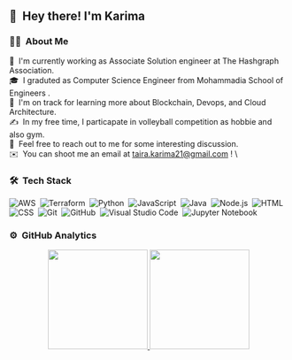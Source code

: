 ## 👋 &nbsp;Hey there! I'm Karima 

### ✌🏻 &nbsp;About Me
📍 &nbsp;I'm currently working as Associate Solution engineer at The Hashgraph Association.\
🎓 &nbsp;I graduted as Computer Science Engineer from Mohammadia School of Engineers .\
🌱 &nbsp;I'm on track for learning more about Blockchain, Devops, and Cloud Architecture.\
✍️ &nbsp;In my free time, I particapate in volleyball competition as hobbie and also gym.\
💬 &nbsp;Feel free to reach out to me for some interesting discussion.\
✉️ &nbsp;You can shoot me an email at taira.karima21@gmail.com ! \

### 🛠 &nbsp;Tech Stack
![AWS](https://img.shields.io/badge/AWS-%23FF9900.svg?style=for-the-badge&logo=amazon-aws&logoColor=white)&nbsp;
![Terraform](https://img.shields.io/badge/terraform-%235835CC.svg?style=for-the-badge&logo=terraform&logoColor=white)&nbsp;
![Python](https://img.shields.io/badge/-Python-05122A?style=flat&logo=python)&nbsp;
![JavaScript](https://img.shields.io/badge/-JavaScript-05122A?style=flat&logo=javascript)&nbsp;
![Java](https://img.shields.io/badge/-Java-05122A?style=flat&logo=Java&logoColor=FFA518)&nbsp;
![Node.js](https://img.shields.io/badge/-Node.js-05122A?style=flat&logo=node.js)&nbsp;
![HTML](https://img.shields.io/badge/-HTML-05122A?style=flat&logo=HTML5)&nbsp;
![CSS](https://img.shields.io/badge/-CSS-05122A?style=flat&logo=CSS3&logoColor=1572B6)&nbsp;
![Git](https://img.shields.io/badge/-Git-05122A?style=flat&logo=git)&nbsp;
![GitHub](https://img.shields.io/badge/-GitHub-05122A?style=flat&logo=github)&nbsp;
![Visual Studio Code](https://img.shields.io/badge/-Visual%20Studio%20Code-05122A?style=flat&logo=visual-studio-code&logoColor=007ACC)&nbsp;
![Jupyter Notebook](https://img.shields.io/badge/jupyter-%23FA0F00.svg?style=for-the-badge&logo=jupyter&logoColor=white)&nbsp;

### ⚙️ &nbsp;GitHub Analytics
<p align="center">
<a href="https://github.com/KarimaTaira">
  <img height="180em" src="https://github-readme-stats-eight-theta.vercel.app/api?username=KarimaTaira&show_icons=true&theme=algolia&include_all_commits=true&count_private=true"/>
  <img height="180em" src="https://github-readme-stats-eight-theta.vercel.app/api/top-langs/?username=KarimaTaira&layout=compact&langs_count=8&theme=algolia"/>
</a>
</p>
